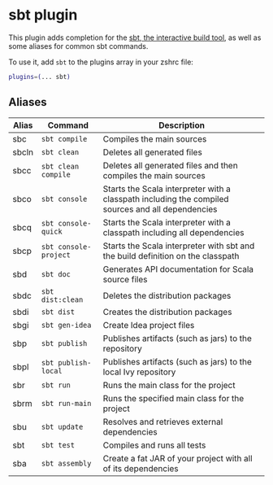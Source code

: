 # sbt plugin

This plugin adds completion for the [sbt, the interactive build tool](https://scala-sbt.org/),
as well as some aliases for common sbt commands.

To use it, add `sbt` to the plugins array in your zshrc file:

```zsh
plugins=(... sbt)
```

## Aliases

| Alias | Command               | Description                                                                                       |
|-------|-----------------------|---------------------------------------------------------------------------------------------------|
| sbc   | `sbt compile`         | Compiles the main sources                                                                         |
| sbcln | `sbt clean`           | Deletes all generated files                                                                       |
| sbcc  | `sbt clean compile`   | Deletes all generated files and then compiles the main sources                                    |
| sbco  | `sbt console`         | Starts the Scala interpreter with a classpath including the compiled sources and all dependencies |
| sbcq  | `sbt console-quick`   | Starts the Scala interpreter with a classpath including all dependencies                          |
| sbcp  | `sbt console-project` | Starts the Scala interpreter with sbt and the build definition on the classpath                   |
| sbd   | `sbt doc`             | Generates API documentation for Scala source files                                                |
| sbdc  | `sbt dist:clean`      | Deletes the distribution packages                                                                 |
| sbdi  | `sbt dist`            | Creates the distribution packages                                                                 |
| sbgi  | `sbt gen-idea`        | Create Idea project files                                                                         |
| sbp   | `sbt publish`         | Publishes artifacts (such as jars) to the repository                                              |
| sbpl  | `sbt publish-local`   | Publishes artifacts (such as jars) to the local Ivy repository                                    |
| sbr   | `sbt run`             | Runs the main class for the project                                                               |
| sbrm  | `sbt run-main`        | Runs the specified main class for the project                                                     |
| sbu   | `sbt update`          | Resolves and retrieves external dependencies                                                      |
| sbt   | `sbt test`            | Compiles and runs all tests                                                                       |
| sba   | `sbt assembly`        | Create a fat JAR of your project with all of its dependencies                                     |
